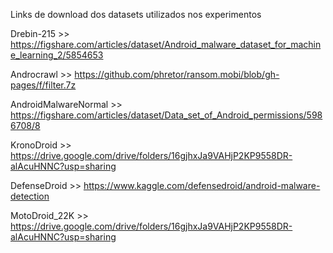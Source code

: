 Links de download dos datasets utilizados nos experimentos

Drebin-215 >> https://figshare.com/articles/dataset/Android_malware_dataset_for_machine_learning_2/5854653

Androcrawl >> https://github.com/phretor/ransom.mobi/blob/gh-pages/f/filter.7z

AndroidMalwareNormal >> https://figshare.com/articles/dataset/Data_set_of_Android_permissions/5986708/8

KronoDroid >> https://drive.google.com/drive/folders/16gjhxJa9VAHjP2KP9558DR-alAcuHNNC?usp=sharing

DefenseDroid >> https://www.kaggle.com/defensedroid/android-malware-detection

MotoDroid_22K >> https://drive.google.com/drive/folders/16gjhxJa9VAHjP2KP9558DR-alAcuHNNC?usp=sharing